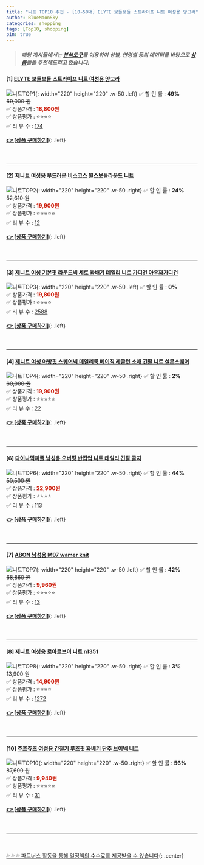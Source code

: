 ```yaml
---
title: "니트 TOP10 추천 - [10~50대] ELYTE 보들보들 스트라이프 니트 여성용 앙고라"
author: BlueMoonSky
categories: shopping
tags: [Top10, shopping]
pin: true
---
```


> ##### 해당 게시물에서는 [**분석도구**](https://itemscout.io/)를 이용하여 **성별**, **연령별** 등의 데이터를 바탕으로 [**상품**](https://link.coupang.com/a/baae76)들을 추천해드리고 있습니다.

#### [1] [ELYTE 보들보들 스트라이프 니트 여성용 앙고라](https://link.coupang.com/re/AFFSDP?lptag=AF5964186&subid=bluemoonsky6999&pageKey=7623517806&traceid=V0-153&itemId=20217070995&vendorItemId=87306804736)
![니트TOP1](https://thumbnail6.coupangcdn.com/thumbnails/remote/230x230ex/image/vendor_inventory/1090/c04e7b4af2ffeca26c030db35d270bb6a3a8391d49774d7f8fbfa86a0c74.JPG){: width="220" height="220" .w-50 .left}
✅ 할 인 률 : **49%** ~~<del class="base-price"> 69,000  </del>원~~<br>
✅ 상품가격 : <span style="color:#cb1400"> **18,800원** </span><br>
✅ 상품평가 : ⭐⭐⭐⭐<br>
✅ 리 뷰 수 : [174](https://link.coupang.com/re/AFFSDP?lptag=AF5964186&subid=bluemoonsky6999&pageKey=7623517806&traceid=V0-153&itemId=20217070995&vendorItemId=87306804736)<br>
<br>
[**👉  [상품 구매하기]**](https://link.coupang.com/re/AFFSDP?lptag=AF5964186&subid=bluemoonsky6999&pageKey=7623517806&traceid=V0-153&itemId=20217070995&vendorItemId=87306804736){: .left}
<br>
<br>
<br>

***

#### [2] [제니트 여성용 부드러운 비스코스 윌스보들라운드 니트](https://link.coupang.com/re/AFFSDP?lptag=AF5964186&subid=bluemoonsky6999&pageKey=4698293201&traceid=V0-153&itemId=5914227254&vendorItemId=73648319612)
![니트TOP2](https://thumbnail6.coupangcdn.com/thumbnails/remote/230x230ex/image/retail/images/8404309041487-7f176d4f-6fbd-402d-b040-752d7655f977.jpg){: width="220" height="220" .w-50 .right}
✅ 할 인 률 : **24%** ~~<del class="base-price"> 52,610  </del>원~~<br>
✅ 상품가격 : <span style="color:#cb1400"> **19,900원** </span><br>
✅ 상품평가 : ⭐⭐⭐⭐⭐<br>
✅ 리 뷰 수 : [12](https://link.coupang.com/re/AFFSDP?lptag=AF5964186&subid=bluemoonsky6999&pageKey=4698293201&traceid=V0-153&itemId=5914227254&vendorItemId=73648319612)<br>
<br>
[**👉  [상품 구매하기]**](https://link.coupang.com/re/AFFSDP?lptag=AF5964186&subid=bluemoonsky6999&pageKey=4698293201&traceid=V0-153&itemId=5914227254&vendorItemId=73648319612){: .left}
<br>
<br>
<br>

***

#### [3] [제니트 여성 기본핏 라운드넥 세로 꽈배기 데일리 니트 가디건 아유꽈가디건](https://link.coupang.com/re/AFFSDP?lptag=AF5964186&subid=bluemoonsky6999&pageKey=7101543316&traceid=V0-153&itemId=17728305540&vendorItemId=84970716211)
![니트TOP3](https://thumbnail10.coupangcdn.com/thumbnails/remote/230x230ex/image/vendor_inventory/27cf/41315e73b97ba2aa422b994a858669befdbf88c34323f8392d583595955e.jpg){: width="220" height="220" .w-50 .left}
✅ 할 인 률 : **0%** <br>
✅ 상품가격 : <span style="color:#cb1400"> **19,800원** </span><br>
✅ 상품평가 : ⭐⭐⭐⭐<br>
✅ 리 뷰 수 : [2588](https://link.coupang.com/re/AFFSDP?lptag=AF5964186&subid=bluemoonsky6999&pageKey=7101543316&traceid=V0-153&itemId=17728305540&vendorItemId=84970716211)<br>
<br>
[**👉  [상품 구매하기]**](https://link.coupang.com/re/AFFSDP?lptag=AF5964186&subid=bluemoonsky6999&pageKey=7101543316&traceid=V0-153&itemId=17728305540&vendorItemId=84970716211){: .left}
<br>
<br>
<br>

***

#### [4] [제니트 여성 아방핏 스퀘어넥 데일리룩 베이직 레글런 소매 긴팔 니트 살몬스퀘어](https://link.coupang.com/re/AFFSDP?lptag=AF5964186&subid=bluemoonsky6999&pageKey=6795627214&traceid=V0-153&itemId=16023037516&vendorItemId=83803229212)
![니트TOP4](https://thumbnail9.coupangcdn.com/thumbnails/remote/230x230ex/image/vendor_inventory/4f49/31c2d1bac18da238dff3923d362f63186dced653a220083aaf1c41027ca6.jpg){: width="220" height="220" .w-50 .right}
✅ 할 인 률 : **2%** ~~<del class="base-price"> 60,000  </del>원~~<br>
✅ 상품가격 : <span style="color:#cb1400"> **19,900원** </span><br>
✅ 상품평가 : ⭐⭐⭐⭐⭐<br>
✅ 리 뷰 수 : [22](https://link.coupang.com/re/AFFSDP?lptag=AF5964186&subid=bluemoonsky6999&pageKey=6795627214&traceid=V0-153&itemId=16023037516&vendorItemId=83803229212)<br>
<br>
[**👉  [상품 구매하기]**](https://link.coupang.com/re/AFFSDP?lptag=AF5964186&subid=bluemoonsky6999&pageKey=6795627214&traceid=V0-153&itemId=16023037516&vendorItemId=83803229212){: .left}
<br>
<br>
<br>

***

#### [6] [다이나믹피플 남성용 오버핏 반집업 니트 데일리 긴팔 골지](https://link.coupang.com/re/AFFSDP?lptag=AF5964186&subid=bluemoonsky6999&pageKey=7586537760&traceid=V0-153&itemId=20038176072&vendorItemId=87134610340)
![니트TOP6](https://thumbnail7.coupangcdn.com/thumbnails/remote/230x230ex/image/vendor_inventory/0df6/5c5ee3acb410ed8900c819eee58f60644a8151140e466013d28d26b08114.jpg){: width="220" height="220" .w-50 .right}
✅ 할 인 률 : **44%** ~~<del class="base-price"> 50,500  </del>원~~<br>
✅ 상품가격 : <span style="color:#cb1400"> **22,900원** </span><br>
✅ 상품평가 : ⭐⭐⭐⭐<br>
✅ 리 뷰 수 : [113](https://link.coupang.com/re/AFFSDP?lptag=AF5964186&subid=bluemoonsky6999&pageKey=7586537760&traceid=V0-153&itemId=20038176072&vendorItemId=87134610340)<br>
<br>
[**👉  [상품 구매하기]**](https://link.coupang.com/re/AFFSDP?lptag=AF5964186&subid=bluemoonsky6999&pageKey=7586537760&traceid=V0-153&itemId=20038176072&vendorItemId=87134610340){: .left}
<br>
<br>
<br>

***

#### [7] [ABON 남성용 M97 wamer knit](https://link.coupang.com/re/AFFSDP?lptag=AF5964186&subid=bluemoonsky6999&pageKey=6224652758&traceid=V0-153&itemId=12476074171&vendorItemId=79744887471)
![니트TOP7](https://thumbnail6.coupangcdn.com/thumbnails/remote/230x230ex/image/rs_quotation_api/lyiduz5x/3c9956b8eddc410abb1e26f381b73639.jpg){: width="220" height="220" .w-50 .left}
✅ 할 인 률 : **42%** ~~<del class="base-price"> 68,860  </del>원~~<br>
✅ 상품가격 : <span style="color:#cb1400"> **9,960원** </span><br>
✅ 상품평가 : ⭐⭐⭐⭐⭐<br>
✅ 리 뷰 수 : [13](https://link.coupang.com/re/AFFSDP?lptag=AF5964186&subid=bluemoonsky6999&pageKey=6224652758&traceid=V0-153&itemId=12476074171&vendorItemId=79744887471)<br>
<br>
[**👉  [상품 구매하기]**](https://link.coupang.com/re/AFFSDP?lptag=AF5964186&subid=bluemoonsky6999&pageKey=6224652758&traceid=V0-153&itemId=12476074171&vendorItemId=79744887471){: .left}
<br>
<br>
<br>

***

#### [8] [제니트 여성용 로아르브이 니트 n1351](https://link.coupang.com/re/AFFSDP?lptag=AF5964186&subid=bluemoonsky6999&pageKey=6106251986&traceid=V0-153&itemId=11477805031&vendorItemId=78753156062)
![니트TOP8](https://thumbnail7.coupangcdn.com/thumbnails/remote/230x230ex/image/rs_quotation_api/csr5ubxo/5c1f366b376f46d5a8f08018d3dcc9f9.jpg){: width="220" height="220" .w-50 .right}
✅ 할 인 률 : **3%** ~~<del class="base-price"> 13,900  </del>원~~<br>
✅ 상품가격 : <span style="color:#cb1400"> **14,900원** </span><br>
✅ 상품평가 : ⭐⭐⭐⭐<br>
✅ 리 뷰 수 : [1272](https://link.coupang.com/re/AFFSDP?lptag=AF5964186&subid=bluemoonsky6999&pageKey=6106251986&traceid=V0-153&itemId=11477805031&vendorItemId=78753156062)<br>
<br>
[**👉  [상품 구매하기]**](https://link.coupang.com/re/AFFSDP?lptag=AF5964186&subid=bluemoonsky6999&pageKey=6106251986&traceid=V0-153&itemId=11477805031&vendorItemId=78753156062){: .left}
<br>
<br>
<br>

***

#### [10] [츄즈츄즈 여성용 간절기 루즈핏 꽈베기 단추 브이넥 니트](https://link.coupang.com/re/AFFSDP?lptag=AF5964186&subid=bluemoonsky6999&pageKey=4687378247&traceid=V0-153&itemId=11507165717&vendorItemId=78987833836)
![니트TOP10](https://thumbnail6.coupangcdn.com/thumbnails/remote/230x230ex/image/retail/images/7018523019384580-2de4007a-0a3e-4730-babc-f502a10e5987.png){: width="220" height="220" .w-50 .right}
✅ 할 인 률 : **56%** ~~<del class="base-price"> 87,600  </del>원~~<br>
✅ 상품가격 : <span style="color:#cb1400"> **9,940원** </span><br>
✅ 상품평가 : ⭐⭐⭐⭐⭐<br>
✅ 리 뷰 수 : [31](https://link.coupang.com/re/AFFSDP?lptag=AF5964186&subid=bluemoonsky6999&pageKey=4687378247&traceid=V0-153&itemId=11507165717&vendorItemId=78987833836)<br>
<br>
[**👉  [상품 구매하기]**](https://link.coupang.com/re/AFFSDP?lptag=AF5964186&subid=bluemoonsky6999&pageKey=4687378247&traceid=V0-153&itemId=11507165717&vendorItemId=78987833836){: .left}
<br>
<br>
<br>

***
<br><br>[💦 💦 💦 파트너스 활동을 통해 일정액의 수수료를 제공받을 수 있습니다](https://link.coupang.com/a/baae76){: .center}